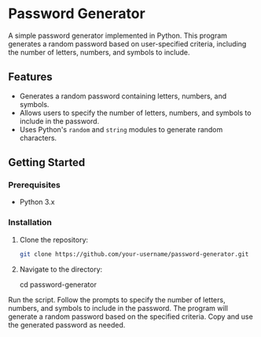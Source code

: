 # Password Generator

A simple password generator implemented in Python. This program generates a random password based on user-specified criteria, including the number of letters, numbers, and symbols to include.

## Features

- Generates a random password containing letters, numbers, and symbols.
- Allows users to specify the number of letters, numbers, and symbols to include in the password.
- Uses Python's `random` and `string` modules to generate random characters.

## Getting Started

### Prerequisites

- Python 3.x

### Installation

1. Clone the repository:

   ```bash
   git clone https://github.com/your-username/password-generator.git

2.  Navigate to the directory:

    cd password-generator

Run the script.
Follow the prompts to specify the number of letters, numbers, and symbols to include in the password.
The program will generate a random password based on the specified criteria.
Copy and use the generated password as needed.
